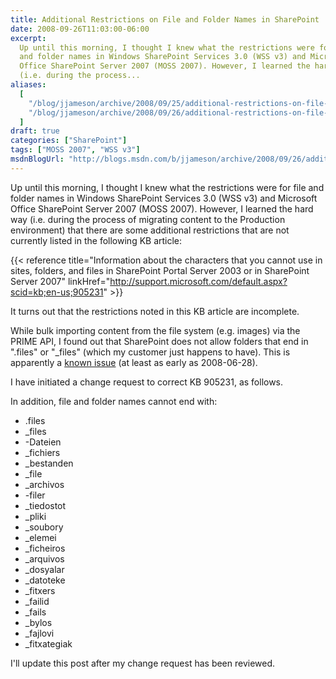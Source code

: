 ```yaml
---
title: Additional Restrictions on File and Folder Names in SharePoint
date: 2008-09-26T11:03:00-06:00
excerpt:
  Up until this morning, I thought I knew what the restrictions were for file
  and folder names in Windows SharePoint Services 3.0 (WSS v3) and Microsoft
  Office SharePoint Server 2007 (MOSS 2007). However, I learned the hard way
  (i.e. during the process...
aliases:
  [
    "/blog/jjameson/archive/2008/09/25/additional-restrictions-on-file-and-folder-names-in-sharepoint.aspx",
    "/blog/jjameson/archive/2008/09/26/additional-restrictions-on-file-and-folder-names-in-sharepoint.aspx",
  ]
draft: true
categories: ["SharePoint"]
tags: ["MOSS 2007", "WSS v3"]
msdnBlogUrl: "http://blogs.msdn.com/b/jjameson/archive/2008/09/26/additional-restrictions-on-file-and-folder-names-in-sharepoint.aspx"
---
```


Up until this morning, I thought I knew what the restrictions were for file and
folder names in Windows SharePoint Services 3.0 (WSS v3) and Microsoft Office
SharePoint Server 2007 (MOSS 2007). However, I learned the hard way (i.e. during
the process of migrating content to the Production environment) that there are
some additional restrictions that are not currently listed in the following KB
article:

{{< reference
title="Information about the characters that you cannot use in sites, folders, and files in SharePoint Portal Server 2003 or in SharePoint Server 2007"
linkHref="http://support.microsoft.com/default.aspx?scid=kb;en-us;905231" >}}

It turns out that the restrictions noted in this KB article are incomplete.

While bulk importing content from the file system (e.g. images) via the PRIME
API, I found out that SharePoint does not allow folders that end in ".files" or
"\_files" (which my customer just happens to have). This is apparently a
[known issue](http://technet.microsoft.com/en-us/library/cc261812.aspx) (at
least as early as 2008-06-28).

I have initiated a change request to correct KB 905231, as follows.

In addition, file and folder names cannot end with:

- .files
- \_files
- -Dateien
- \_fichiers
- \_bestanden
- \_file
- \_archivos
- -filer
- \_tiedostot
- \_pliki
- \_soubory
- \_elemei
- \_ficheiros
- \_arquivos
- \_dosyalar
- \_datoteke
- \_fitxers
- \_failid
- \_fails
- \_bylos
- \_fajlovi
- \_fitxategiak

I'll update this post after my change request has been reviewed.

